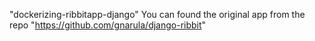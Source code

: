 "dockerizing-ribbitapp-django" 
You can found the original app from the repo "https://github.com/gnarula/django-ribbit"
